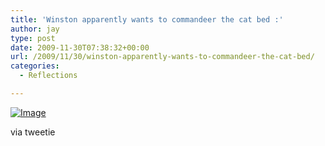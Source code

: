 ```yaml
---
title: 'Winston apparently wants to commandeer the cat bed :'
author: jay
type: post
date: 2009-11-30T07:38:32+00:00
url: /2009/11/30/winston-apparently-wants-to-commandeer-the-cat-bed/
categories:
  - Reflections

---
```

[![Image][1]][2]

via tweetie

 [1]: http://sysadminrambles.files.wordpress.com/2009/11/image-scaled1000.jpg?w=300
 [2]: http://sysadminrambles.files.wordpress.com/2009/11/image-scaled1000.jpg